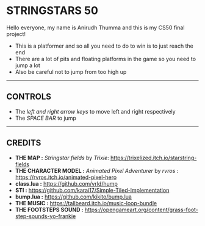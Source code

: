 # STRINGSTARS 50

Hello everyone, my name is Anirudh Thumma and this is my CS50 final project!


* This is a platformer and so all you need to do to win is to just reach the end
* There are a lot of pits and floating platforms in the game so you need to jump a lot
* Also be careful not to jump from too high up 
---
**CONTROLS**
---
* The *left and right arrow keys* to move left and right respectively
* The *SPACE BAR* to jump
---

**CREDITS**
---
* **THE MAP :**  *Stringstar fields* by *Trixie*: https://trixelized.itch.io/starstring-fields
* **THE CHARACTER MODEL :**  *Animated Pixel Adventurer* by *rvros* : https://rvros.itch.io/animated-pixel-hero
* **class.lua :** https://github.com/vrld/hump
* **STI :** https://github.com/karai17/Simple-Tiled-Implementation
* **bump.lua :** https://github.com/kikito/bump.lua
* **THE MUSIC :**  https://tallbeard.itch.io/music-loop-bundle
* **THE FOOTSTEPS SOUND :** https://opengameart.org/content/grass-foot-step-sounds-yo-frankie
